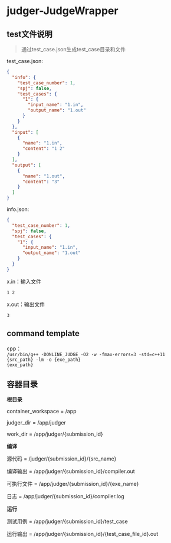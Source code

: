# judger-JudgeWrapper

## test文件说明
> 通过test_case.json生成test_case目录和文件

test_case.json:
```json
{
  "info": {
    "test_case_number": 1,
    "spj": false,
    "test_cases": {
      "1": {
        "input_name": "1.in",
        "output_name": "1.out"
      }
    }
  },
  "input": [
    {
      "name": "1.in",
      "content": "1 2"
    }
  ],
  "output": [
    {
      "name": "1.out",
      "content": "3"
    }
  ]
}
```
info.json:
```json
{
  "test_case_number": 1,
  "spj": false,
  "test_cases": {
    "1": {
      "input_name": "1.in",
      "output_name": "1.out"
    }
  }
}
```

x.in：输入文件
```
1 2
```

x.out：输出文件
```
3
```

## command template
cpp：<br>
`/usr/bin/g++ -DONLINE_JUDGE -O2 -w -fmax-errors=3 -std=c++11 {src_path} -lm -o {exe_path}`<br>
`{exe_path}`<br>

## 容器目录
**根目录**

container_workspace = /app

judger_dir = /app/judger

work_dir = /app/judger/{submission_id}

**编译**

源代码 = /judger/{submission_id}/{src_name}

编译输出 = /app/judger/{submission_id}/compiler.out

可执行文件 = /app/judger/{submission_id}/{exe_name}

日志 = /app/judger/{submission_id}/compiler.log

**运行**

测试用例 = /app/judger/{submission_id}/test_case

运行输出 = /app/judger/{submission_id}/{test_case_file_id}.out
